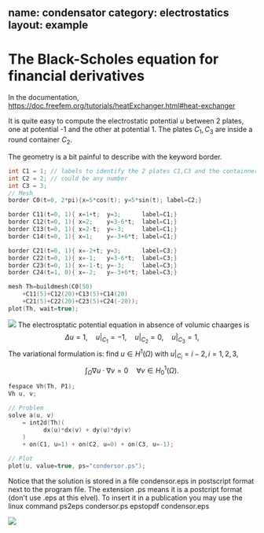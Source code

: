 name: condensator
category: electrostatics
layout: example
---

# The Black-Scholes equation for financial derivatives

In the documentation, 
https://doc.freefem.org/tutorials/heatExchanger.html#heat-exchanger

It is quite easy to compute the electrostatic potential $u$ between 2 plates, one at potential -1 and the other at potential 1.  The plates $C_1,C_3$ are inside a round container $C_2$.

The geometry is a bit painful to describe with the keyword border.
~~~c++
int C1 = 1; // labels to identify the 2 plates C1,C3 and the containner C2
int C2 = 2; // could be any number
int C3 = 3;
// Mesh
border C0(t=0, 2*pi){x=5*cos(t); y=5*sin(t); label=C2;}

border C11(t=0, 1){ x=1+t;  y=3;      label=C1;}
border C12(t=0, 1){ x=2;    y=3-6*t;  label=C1;}
border C13(t=0, 1){ x=2-t;  y=-3;     label=C1;}
border C14(t=0, 1){ x=1;    y=-3+6*t; label=C1;}

border C21(t=0, 1){ x=-2+t; y=3;      label=C3;}
border C22(t=0, 1){ x=-1;   y=3-6*t;  label=C3;}
border C23(t=0, 1){ x=-1-t; y=-3;     label=C3;}
border C24(t=1, 0){ x=-2;   y=-3+6*t; label=C3;}

mesh Th=buildmesh(C0(50)
    +C11(5)+C12(20)+C13(5)+C14(20)
    +C21(5)+C22(20)+C23(5)+C24(-20));
plot(Th, wait=true);
~~~~
![](mesh.png)
The electrosptatic potential equation in absence of volumic chaarges is
$$
\Delta u =1,\quad u|_{C_1}=-1,\quad u|_{C_2}=0,\quad u|_{C_3}=1,
$$
The variational formulation is: find $u\in H^1(\Omega)$ with $u|_{C_i}=i-2, i=1,2,3$,
$$
\int_\Omega\nabla u\cdot\nabla v=0\quad \forall v\in H^1_0(\Omega).
$$
~~~c++
fespace Vh(Th, P1);
Vh u, v;

// Problem
solve a(u, v)
    = int2d(Th)(
          dx(u)*dx(v) + dy(u)*dy(v)
    )
    + on(C1, u=1) + on(C2, u=0) + on(C3, u=-1);

// Plot
plot(u, value=true, ps="condersor.ps");
~~~
Notice that the solution is stored in a file condensor.eps in postscript format next to the program file. The extension .ps means it is a postcript format (don't use .eps at this elvel). To insert it in a publication you may use the linux command
    ps2eps condersor.ps
    epstopdf condensor.eps

![](solution.png)
